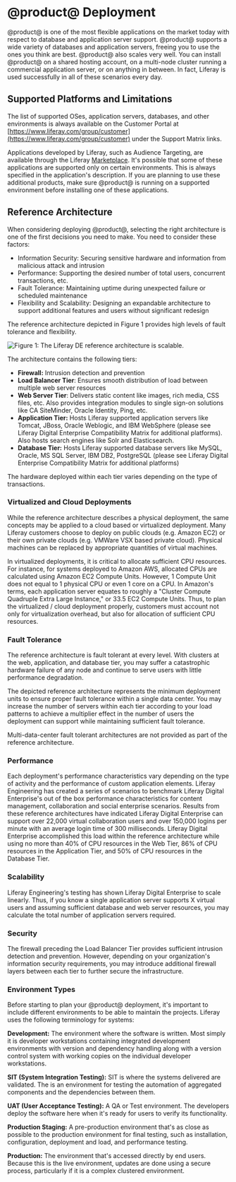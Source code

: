 # @product@ Deployment

@product@ is one of the most flexible applications on the market today with
respect to database and application server support. @product@ supports a wide
variety of databases and application servers, freeing you to use the ones you
think are best. @product@ also scales very well. You can install @product@ on a
shared hosting account, on a multi-node cluster running a commercial application
server, or on anything in between. In fact, Liferay is used successfully in all
of these scenarios every day.

## Supported Platforms and Limitations [](id=supported-platforms-and-limitations)

The list of supported OSes, application servers, databases, and other
environments is always available on the Customer Portal at
[https://www.liferay.com/group/customer](https://www.liferay.com/group/customer)
under the Support Matrix links.

Applications developed by Liferay, such as Audience Targeting, are
available through the Liferay
[Marketplace](https://www.liferay.com/marketplace/). It's possible that some of
these applications are supported only on certain environments. This is always
specified in the application's description. If you are planning to use these
additional products, make sure @product@ is running on a supported environment
before installing one of these applications. 

## Reference Architecture [](id=reference-architecture)

When considering deploying @product@, selecting the right architecture is one of
the first decisions you need to make. You need to consider these factors: 

- Information Security: Securing sensitive hardware and information from
  malicious attack and intrusion 
- Performance: Supporting the desired number of total users, concurrent 
  transactions, etc.
- Fault Tolerance: Maintaining uptime during unexpected failure or scheduled maintenance
- Flexibility and Scalability: Designing an expandable architecture to support
  additional features and users without significant redesign

The reference architecture depicted in Figure 1 provides high levels of fault
tolerance and flexibility.

![Figure 1: The Liferay DE reference architecture is scalable.](../../images-dxp/de-reference-architecture.png)

The architecture contains the following tiers:

- **Firewall:** Intrusion detection and prevention
- **Load Balancer Tier**: Ensures smooth distribution of load between multiple
  web server resources 
- **Web Server Tier**: Delivers static content like images, rich media, CSS 
  files, etc. Also provides integration modules to single sign-on solutions like 
  CA SiteMinder, Oracle Identity, Ping, etc.
- **Application Tier:** Hosts Liferay supported application servers like Tomcat,
  JBoss, Oracle Weblogic, and IBM WebSphere (please see Liferay Digital
  Enterprise Compatibility Matrix for additional platforms). Also hosts search
  engines like Solr and Elasticsearch.
- **Database Tier:** Hosts Liferay supported database servers like MySQL,
  Oracle, MS SQL Server, IBM DB2, PostgreSQL (please see Liferay Digital Enterprise
  Compatibility Matrix for additional platforms)

The hardware deployed within each tier varies depending on the type of transactions. 

### Virtualized and Cloud Deployments [](id=virtualized-and-cloud-deployments)

While the reference architecture describes a physical deployment, the same
concepts may be applied to a cloud based or virtualized deployment. Many Liferay
customers choose to deploy on public clouds (e.g. Amazon EC2) or their own
private clouds (e.g. VMWare VSX based private cloud). Physical machines can
be replaced by appropriate quantities of virtual machines.

In virtualized deployments, it is critical to allocate sufficient CPU resources.
For instance, for systems deployed to Amazon AWS, allocated CPUs are calculated
using Amazon EC2 Compute Units. However, 1 Compute Unit does not equal to 1
physical CPU or even 1 core on a CPU. In Amazon's terms, each application server
equates to roughly a "Cluster Compute Quadruple Extra Large Instance," or 33.5
EC2 Compute Units. Thus, to plan the virtualized / cloud deployment properly,
customers must account not only for virtualization overhead, but also for
allocation of sufficient CPU resources.

### Fault Tolerance [](id=fault-tolerance)

The reference architecture is fault tolerant at every level. With clusters at
the web, application, and database tier, you may suffer a catastrophic hardware
failure of any node and continue to serve users with little performance
degradation.

The depicted reference architecture represents the minimum deployment units to
ensure proper fault tolerance within a single data center. You may increase the
number of servers within each tier according to your load patterns to achieve a
multiplier effect in the number of users the deployment can support while
maintaining sufficient fault tolerance.

Multi-data-center fault tolerant architectures are not provided as part of the
reference architecture.

### Performance [](id=performance)

Each deployment's performance characteristics vary depending on the type of
activity and the performance of custom application elements. Liferay Engineering
has created a series of scenarios to benchmark Liferay Digital Enterprise's out
of the box performance characteristics for content management, collaboration and
social enterprise scenarios. Results from these reference architectures have
indicated Liferay Digital Enterprise can support over 22,000 virtual
collaboration users and over 150,000 logins per minute with an average login
time of 300 milliseconds. Liferay Digital Enterprise accomplished this load
within the reference architecture while using no more than 40% of CPU
resources in the Web Tier, 86% of CPU resources in the Application Tier, and 50%
of CPU resources in the Database Tier.

### Scalability [](id=scalability)

Liferay Engineering's testing has shown Liferay Digital Enterprise to scale
linearly. Thus, if you know a single application server supports X virtual users
and assuming sufficient database and web server resources, you may calculate the
total number of application servers required.

### Security [](id=security)

The firewall preceding the Load Balancer Tier provides sufficient intrusion
detection and prevention. However, depending on your organization's information
security requirements, you may introduce additional firewall layers between each
tier to further secure the infrastructure.

### Environment Types [](id=environment-types)

Before starting to plan your @product@ deployment, it's important to include
different environments to be able to maintain the projects. Liferay uses the
following terminology for systems:

**Development:** The environment where the software is written. Most simply it
is developer workstations containing integrated development environments with
version and dependency handling along with a version control system with 
working copies on the individual developer workstations.

**SIT (System Integration Testing):** SIT is where the systems delivered are
validated. The is an environment for testing the automation of aggregated
components and the dependencies between them.

**UAT (User Acceptance Testing):** A QA or Test environment. The developers
deploy the software here when it's ready for users to verify its functionality. 

**Production Staging:** A pre-production environment that's as close as possible
to the production environment for final testing, such as installation,
configuration, deployment and load, and performance testing.

**Production:** The environment that's accessed directly by end users. Because
this is the live environment, updates are done using a secure process,
particularly if it is a complex clustered environment.
